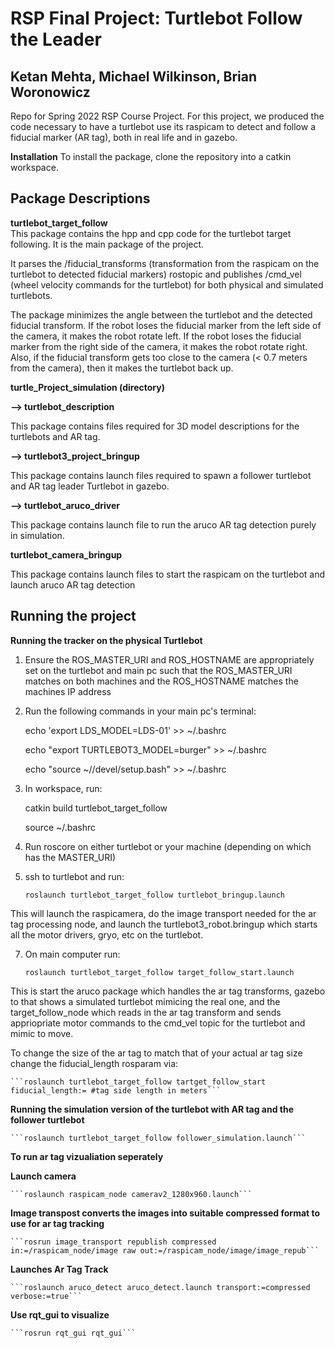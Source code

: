 # RSP Final Project: Turtlebot Follow the Leader
Ketan Mehta, Michael Wilkinson, Brian Woronowicz
------------------------------------------------
Repo for Spring 2022 RSP Course Project.
For this project, we produced the code necessary to have a turtlebot use its raspicam to detect and follow a fiducial marker (AR tag), both in real life and in gazebo. 

__Installation__
To install the package, clone the repository into a catkin workspace.

__Package Descriptions__
------------------------------------------------
__turtlebot_target_follow__  
This package contains the hpp and cpp code for the turtlebot target following. It is the main package of the project.  
	
It parses the /fiducial_transforms (transformation from the raspicam on the turtlebot to detected fiducial markers) rostopic and publishes /cmd_vel (wheel velocity commands for the turtlebot) for both physical and simulated turtlebots.   
	
The package minimizes the angle between the turtlebot and the detected fiducial transform. If the robot loses the fiducial marker from the left side of the camera, it makes the robot rotate left. If the robot loses the fiducial marker from the right side of the camera, it makes the robot rotate right. Also, if the fiducial transform gets too close to the camera (< 0.7 meters from the camera), then it makes the turtlebot back up.  
	
	
__turtle_Project_simulation (directory)__  

__--> turtlebot_description__  

This package contains files required for 3D model descriptions for the turtlebots and AR tag.  
	
__--> turtlebot3_project_bringup__  

This package contains launch files required to spawn a follower turtlebot and AR tag leader Turtlebot in gazebo.  
	
__--> turtlebot_aruco_driver__  

This package contains launch file to run the aruco AR tag detection purely in simulation.  
	

__turtlebot_camera_bringup__  

This package contains launch files to start the raspicam on the turtlebot and launch aruco AR tag detection




__Running the project__
------------------------------------------------

__Running the tracker on the physical Turtlebot__
1. Ensure the ROS_MASTER_URI and ROS_HOSTNAME are appropriately set on the turtlebot and main pc such that the ROS_MASTER_URI matches on both machines and the ROS_HOSTNAME matches the machines IP address

2. Run the following commands in your main pc's terminal:  
	
	
	echo 'export LDS_MODEL=LDS-01' >> ~/.bashrc  
	
  	echo "export TURTLEBOT3_MODEL=burger" >> ~/.bashrc  
	
	echo "source ~/<WORKSPACE>/devel/setup.bash" >> ~/.bashrc

4. In workspace, run:  
	
	catkin build turtlebot_target_follow  
	
	source ~/.bashrc

5.  Run roscore on either turtlebot or your machine (depending on which has the MASTER_URI)

6. ssh to turtlebot and run:  
	
	```roslaunch turtlebot_target_follow turtlebot_bringup.launch```

This will launch the raspicamera, do the image transport needed for the ar tag processing node, and launch the turtlebot3_robot.bringup which starts all the motor drivers, gryo, etc on the turtlebot. 

7. On main computer run:  
	
	```roslaunch turtlebot_target_follow target_follow_start.launch```

This is start the aruco package which handles the ar tag transforms, gazebo to that shows a simulated turtlebot mimicing the real one, and the target_follow_node which reads in the ar tag transform and sends appriopriate motor commands to the cmd_vel topic for the turtlebot and mimic to move.

To change the size of the ar tag to match that of your actual ar tag size change the fiducial_length rosparam via:  
	
	```roslaunch turtlebot_target_follow tartget_follow_start fiducial_length:= #tag side length in meters```
  
__Running the simulation version of the turtlebot with AR tag and the follower turtlebot__  
	
	```roslaunch turtlebot_target_follow follower_simulation.launch```
  
__To run ar tag vizualiation seperately__
	
__Launch camera__  
	
	```roslaunch raspicam_node camerav2_1280x960.launch```

__Image transpost converts the images into suitable compressed format to use for ar tag tracking__
	
	```rosrun image_transport republish compressed in:=/raspicam_node/image raw out:=/raspicam_node/image/image_repub```

__Launches Ar Tag Track__
	
	```roslaunch aruco_detect aruco_detect.launch transport:=compressed verbose:=true```

__Use rqt_gui to visualize__
	
	```rosrun rqt_gui rqt_gui```

